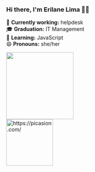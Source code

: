 ### Hi there, I'm Erilane Lima 👩‍💻

🔭 **Currently working:** helpdesk\
🎓 **Graduation:** IT Management\
🌱 **Learning:** JavaScript\
😄 **Pronouns:** she/her

 <div>
  <a href="https://github.com/ErilaneLima">
  <img height="180em" src="https://github-readme-stats.vercel.app/api?username=ErilaneLima&show_icons=true&theme=buefy&include_all_commits=true&count_private=true"/>
</div>
  
 <div>
  <a href="https://picasion.com/"><img src="https://i.picasion.com/pic91/1c7a1ecc7def54c275da3e7e57d5a3e4.gif" width="125" height="125" border="0" alt="https://picasion.com/" />     </a><br /><a href="https://picasion.com/"></a>
 </div>
